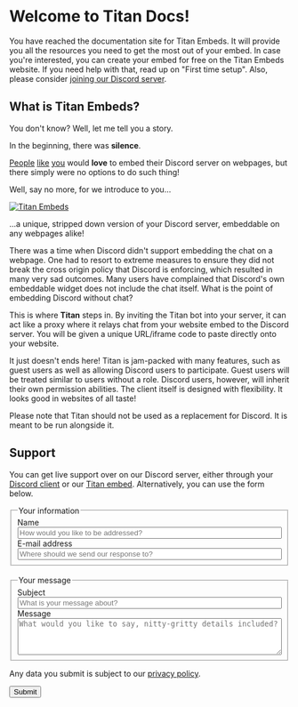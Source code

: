 # Welcome to Titan Docs!
You have reached the documentation site for Titan Embeds. It will provide you all the resources you need to get the most out of your embed. In case you're interested, you can create your embed for free on the Titan Embeds website. If you need help with that, read up on "First time setup". Also, please consider [joining our Discord server](https://discord.io/Titan).

## What is Titan Embeds?
You don't know? Well, let me tell you a story.

In the beginning, there was **silence**.

[People](https://www.reddit.com/r/discordapp/comments/3tucod/embedding_discord_via_iframe_disabled/) [like](https://feedback.discordapp.com/forums/326712-discord-dream-land/suggestions/10821381-please-turn-back-on-iframe-embed-for-discord-chat) [you](https://feedback.discordapp.com/forums/326712-discord-dream-land/suggestions/18454222-embed-in-forum-chat-option) would **love** to embed their Discord server on webpages, but there simply were no options to do such thing!  

Well, say no more, for we introduce to you...

[![Titan Embeds](https://github.com/TitanEmbeds/Titan/raw/master/webapp/titanembeds/static/img/titanembeds.png)](https://titanembeds.com)

...a unique, stripped down version of your Discord server, embeddable on any webpages alike!

There was a time when Discord didn't support embedding the chat on a webpage. One had to resort to extreme measures to ensure they did not break the cross origin policy that Discord is enforcing, which resulted in many very sad outcomes. Many users have complained that Discord's own embeddable widget does not include the chat itself. What is the point of embedding Discord without chat?

This is where **Titan** steps in. By inviting the Titan bot into your server, it can act like a proxy where it relays chat from your website embed to the Discord server. You will be given a unique URL/iframe code to paste directly onto your website.

It just doesn't ends here! Titan is jam-packed with many features, such as guest users as well as allowing Discord users to participate. Guest users will be treated similar to users without a role. Discord users, however, will inherit their own permission abilities. The client itself is designed with flexibility. It looks good in websites of all taste!

Please note that Titan should not be used as a replacement for Discord. It is meant to be run alongside it.

## Support
You can get live support over on our Discord server, either through your [Discord client](https://discord.io/Titan) or our [Titan embed](https://titanembeds.com/embed/295085744249110529). Alternatively, you can use the form below.

<form name="contact" action="https://formsubmit.co/EndenDragon@titanembeds.com
" method="POST">
  <fieldset>
    <legend>Your information</legend>
    Name<br>
    <input type="text" name="name" placeholder="How would you like to be addressed?" style="width: 100%" required><br>
    E-mail address<br>
    <input type="email" name="email" placeholder="Where should we send our response to?" style="width: 100%" required>
  </fieldset>
  <br>
  <fieldset>
    <legend>Your message</legend>
    Subject<br>
    <input type="text" name="subject" placeholder="What is your message about?" style="width: 100%" required><br>
    Message<br>
    <textarea name="message" placeholder="What would you like to say, nitty-gritty details included?" rows="4" style="width: 100%" required></textarea>
  </fieldset>
  <p>Any data you submit is subject to our <a href="https://titanembeds.com/privacy">privacy policy</a>.<p>
  <input type="submit" value="Submit">
</form>
